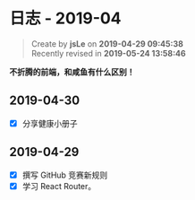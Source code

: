 日志 - 2019-04
===

> Create by **jsLe** on **2019-04-29 09:45:38**  
> Recently revised in **2019-05-24 13:58:46**

**不折腾的前端，和咸鱼有什么区别！**

## 2019-04-30

* [x] 分享健康小册子

## 2019-04-29

* [x] 撰写 GitHub 竞赛新规则
* [x] 学习 React Router。